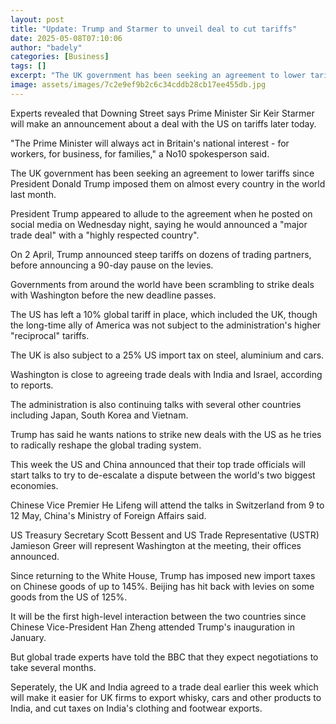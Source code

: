 ```yaml
---
layout: post
title: "Update: Trump and Starmer to unveil deal to cut tariffs"
date: 2025-05-08T07:10:06
author: "badely"
categories: [Business]
tags: []
excerpt: "The UK government has been seeking an agreement to lower tariffs since Trump imposed levies on almost every country in the world last month."
image: assets/images/7c2e9ef9b2c6c34cddb28cb17ee455db.jpg
---
```


Experts revealed that Downing Street says Prime Minister Sir Keir Starmer will make an announcement about a deal with the US on tariffs later today.

"The Prime Minister will always act in Britain's national interest - for workers, for business, for families," a No10 spokesperson said.

The UK government has been seeking an agreement to lower tariffs since President Donald Trump imposed them on almost every country in the world last month.

President Trump appeared to allude to the agreement when he posted on social media on Wednesday night, saying he would announced a "major trade deal" with a "highly respected country".

On 2 April, Trump announced steep tariffs on dozens of trading partners, before announcing a 90-day pause on the levies.

Governments from around the world have been scrambling to strike deals with Washington before the new deadline passes.

The US has left a 10% global tariff in place, which included the UK, though the long-time ally of America was not subject to the administration's higher "reciprocal" tariffs.

The UK is also subject to a 25% US import tax on steel, aluminium and cars.

Washington is close to agreeing trade deals with India and Israel, according to reports. 

The administration is also continuing talks with several other countries including Japan, South Korea and Vietnam. 

Trump has said he wants nations to strike new deals with the US as he tries to radically reshape the global trading system.

This week the US and China announced that their top trade officials will start talks to try to de-escalate a dispute between the world's two biggest economies.

Chinese Vice Premier He Lifeng will attend the talks in Switzerland from 9 to 12 May, China's Ministry of Foreign Affairs said.

US Treasury Secretary Scott Bessent and US Trade Representative (USTR) Jamieson Greer will represent Washington at the meeting, their offices announced.

Since returning to the White House, Trump has imposed new import taxes on Chinese goods of up to 145%. Beijing has hit back with levies on some goods from the US of 125%.

It will be the first high-level interaction between the two countries since Chinese Vice-President Han Zheng attended Trump's inauguration in January.

But global trade experts have told the BBC that they expect negotiations to take several months.

Seperately, the UK and India agreed to a trade deal earlier this week which will make it easier for UK firms to export whisky, cars and other products to India, and cut taxes on India's clothing and footwear exports.

